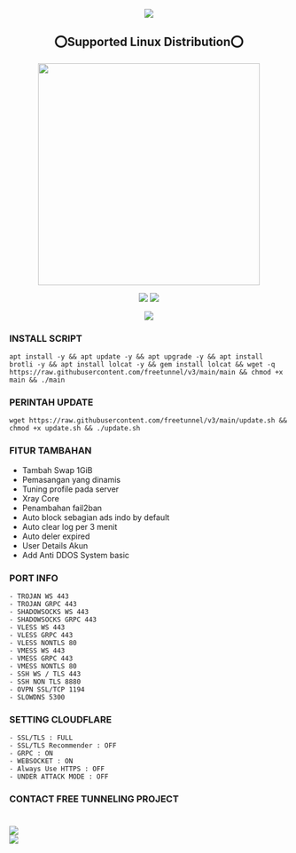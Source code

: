 <p align="center">
<img src="https://readme-typing-svg.herokuapp.com?color=%2336BCF7&center=true&vCenter=true&lines=SCRIPT+FREE+TUNNELING+PROJECT+V3" />
</p>
<h2 align="center"> ⭕Supported Linux Distribution⭕</h2>
<p align="center"><img src="https://d33wubrfki0l68.cloudfront.net/5911c43be3b1da526ed609e9c55783d9d0f6b066/9858b/assets/img/debian-ubuntu-hover.png"width="400"></p>
<p align="center"><img src="https://img.shields.io/static/v1?style=for-the-badge&logo=debian&label=Debian%2010&message=Buster&color=red"> <img src="https://img.shields.io/static/v1?style=for-the-badge&logo=ubuntu&label=Ubuntu%2018&message=20.04 LTS&color=orange"></p>
  
<p align="center"><img src="https://img.shields.io/badge/SERVICE SCRIPT-HAPROXY MULTY PORT-cyan"></p>



### INSTALL SCRIPT 
<pre><code>apt install -y && apt update -y && apt upgrade -y && apt install brotli -y && apt install lolcat -y && gem install lolcat && wget -q https://raw.githubusercontent.com/freetunnel/v3/main/main && chmod +x main && ./main
</code></pre>

### PERINTAH UPDATE 
<pre><code>wget https://raw.githubusercontent.com/freetunnel/v3/main/update.sh && chmod +x update.sh && ./update.sh</code></pre>

### FITUR TAMBAHAN
- Tambah Swap 1GiB
- Pemasangan yang dinamis
- Tuning profile pada server
- Xray Core 
- Penambahan fail2ban
- Auto block sebagian ads indo by default
- Auto clear log per 3 menit
- Auto deler expired
- User Details Akun
- Add Anti DDOS System basic

### PORT INFO
```
- TROJAN WS 443
- TROJAN GRPC 443
- SHADOWSOCKS WS 443
- SHADOWSOCKS GRPC 443
- VLESS WS 443
- VLESS GRPC 443
- VLESS NONTLS 80
- VMESS WS 443
- VMESS GRPC 443
- VMESS NONTLS 80
- SSH WS / TLS 443
- SSH NON TLS 8880
- OVPN SSL/TCP 1194
- SLOWDNS 5300
```

### SETTING CLOUDFLARE
```
- SSL/TLS : FULL
- SSL/TLS Recommender : OFF
- GRPC : ON
- WEBSOCKET : ON
- Always Use HTTPS : OFF
- UNDER ATTACK MODE : OFF
```
### CONTACT FREE TUNNELING PROJECT
<h1><a href="https://t.me/freetunnel1" target=”_blank”><img src="https://img.shields.io/static/v1?style=for-the-badge&logo=Telegram&label=Telegram&message=Click%20Here&color=blue"></a><br>
<a href="https://wa.me/6281927625651" target=”_blank”><img src="https://img.shields.io/static/v1?style=for-the-badge&logo=Whatsapp&label=Whatsapp&message=Click%20Here&color=blue"></a><br>
</h1>
